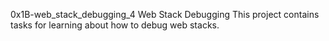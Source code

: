 0x1B-web_stack_debugging_4 Web Stack Debugging This project contains tasks for learning about how to debug web stacks.
